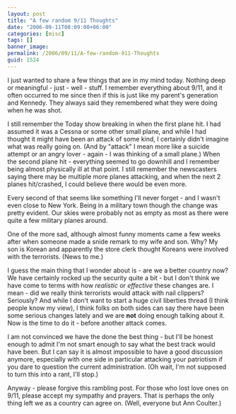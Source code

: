 ```yaml
---
layout: post
title: "A few random 9/11 Thoughts"
date: "2006-09-11T08:09:00+06:00"
categories: [misc]
tags: []
banner_image: 
permalink: /2006/09/11/A-few-random-911-Thoughts
guid: 1524
---
```


I just wanted to share a few things that are in my mind today. Nothing deep or meaningful - just - well - stuff. I remember everything about 9/11, and it often occurred to me since then if this is just like my parent's generation and Kennedy. They always said they remembered what they were doing when he was shot.
<!--more-->
I still remember the Today show breaking in when the first plane hit. I had assumed it was a Cessna or some other small plane, and while I had thought it might have been an attack of some kind, I certainly didn't imagine what was really going on. (And by "attack" I mean more like a suicide attempt or an angry lover - again - I was thinking of a small plane.) When the second plane hit - everything seemed to go downhill and I remember being almost physically ill at that point. I still remember the newscasters saying there may be multiple more planes attacking, and when the next 2 planes hit/crashed, I could believe there would be even more.

Every second of that seems like something I'll never forget - and I wasn't even close to New York. Being in a military town though the change was pretty evident. Our skies were probably not as empty as most as there were quite a few military planes around. 

One of the more sad, although almost funny moments came a few weeks after when someone made a snide remark to my wife and son. Why? My son is Korean and apparently the store clerk thought Koreans were involved with the terrorists. (News to me.) 

I guess the main thing that I wonder about is - are we a better country now? We have certainly rocked up the security quite a bit - but I don't think we have come to terms with how <i>realistic</i> or <i>effective</i> these changes are. I mean - did we really think terrorists would attack with nail clippers? Seriously? And while I don't want to start a huge civil liberties thread (I think people know my view), I think folks on both sides can say there have been some serious changes lately and we are <b>not</b> doing enough talking about it. Now is the time to do it - before another attack comes. 

I am not convinced we have the done the best thing - but I'll be honest enough to admit I'm not smart enough to say what the best track would have been. But I can say it is almost impossible to have a good discussion anymore, especially with one side in particular attacking your patriotism if you dare to question the current administration. (Oh wait, I'm not supposed to turn this into a rant, I'll stop.)

Anyway - please forgive this rambling post. For those who lost love ones on 9/11, please accept my sympathy and prayers. That is perhaps the only thing left we as a country can agree on. (Well, everyone but Ann Coulter.)